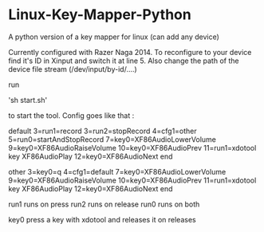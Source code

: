 # Linux-Key-Mapper-Python
A python version of a key mapper for linux (can add any device)

Currently configured with Razer Naga 2014.
To reconfigure to your device find it's ID in Xinput and switch it at line 5.
Also change the path of the device file stream (/dev/input/by-id/....)

run

'sh start.sh'

to start the tool.
Config goes like that : 

default
3=run1=record
3=run2=stopRecord
4=cfg1=other
5=run0=startAndStopRecord
7=key0=XF86AudioLowerVolume
9=key0=XF86AudioRaiseVolume
10=key0=XF86AudioPrev
11=run1=xdotool key XF86AudioPlay
12=key0=XF86AudioNext
end


other
3=key0=q
4=cfg1=default
7=key0=XF86AudioLowerVolume
9=key0=XF86AudioRaiseVolume
10=key0=XF86AudioPrev
11=run1=xdotool key XF86AudioPlay
12=key0=XF86AudioNext
end

run1 runs on press
run2 runs on release
run0 runs on both

key0 press a key with xdotool and releases it on releases
